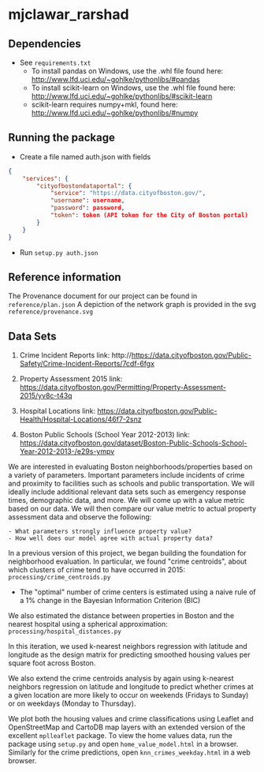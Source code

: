 mjclawar_rarshad
================


Dependencies
------------
- See `requirements.txt`
    - To install pandas on Windows, use the .whl file found here: http://www.lfd.uci.edu/~gohlke/pythonlibs/#pandas
    - To install scikit-learn on Windows, use the .whl file found here: http://www.lfd.uci.edu/~gohlke/pythonlibs/#scikit-learn
    - scikit-learn requires numpy+mkl, found here: http://www.lfd.uci.edu/~gohlke/pythonlibs/#numpy


Running the package
-------------------
- Create a file named auth.json with fields

```json
{
    "services": {
        "cityofbostondataportal": {
            "service": "https://data.cityofboston.gov/",
            "username": username,
            "password": password,
            "token": token (API token for the City of Boston portal)
        }
    }
}           
```

- Run `setup.py auth.json`


Reference information
---------------------
The Provenance document for our project can be found in `reference/plan.json`
A depiction of the network graph is provided in the svg `reference/provenance.svg`


Data Sets
---------

1. Crime Incident Reports
link: http://https://data.cityofboston.gov/Public-Safety/Crime-Incident-Reports/7cdf-6fgx

2. Property Assessment 2015
link: https://data.cityofboston.gov/Permitting/Property-Assessment-2015/yv8c-t43q

3. Hospital Locations
link: https://data.cityofboston.gov/Public-Health/Hospital-Locations/46f7-2snz

4. Boston Public Schools (School Year 2012-2013)
link: https://data.cityofboston.gov/dataset/Boston-Public-Schools-School-Year-2012-2013-/e29s-ympv


We are interested in evaluating Boston neighborhoods/properties based on a variety of parameters. Important parameters
include incidents of crime and proximity to facilities such as schools and public transportation. We will ideally
include additional relevant data sets such as emergency response times, demographic data, and more. We will come up with
a value metric based on our data. We will then compare our value metric to actual property assessment data and observe
the following:

    - What parameters strongly influence property value?
    - How well does our model agree with actual property data?

In a previous version of this project, we began building the foundation for neighborhood evaluation. In particular,
we found "crime centroids",
about which clusters of crime tend to have occurred in 2015: `processing/crime_centroids.py`
- The "optimal" number of crime centers is estimated using a naive rule of a 1% change in the Bayesian Information Criterion (BIC)

We also estimated the distance between properties in Boston and the nearest hospital using a spherical approximation:
 `processing/hospital_distances.py`

In this iteration, we used k-nearest neighbors regression with latitude and longitude as the design matrix for
predicting smoothed housing values per square foot across Boston.

We also extend the crime centroids analysis by again using k-nearest neighbors regression
on latitude and longitude to predict whether crimes at a given location are
more likely to occur on weekends (Fridays to Sunday) or on weekdays (Monday to Thursday).

We plot both the housing values and crime classifications using Leaflet
and OpenStreetMap and CartoDB map layers with an extended version of the excellent `mplleaflet` package.
To view the home values data, run the package using `setup.py` and open `home_value_model.html` in a browser.
Similarly for the crime predictions, open `knn_crimes_weekday.html` in a web browser.
